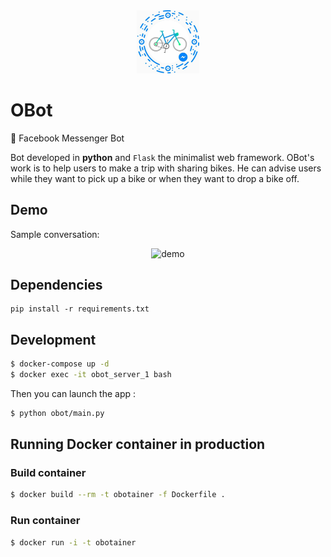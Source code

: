 <div align="center">
  <img src="misc/messenger_code.jpg" alt="obpy_messenger_code" width="20%"/>
</div>

# OBot
:bell: Facebook Messenger Bot

Bot developed in **python** and `Flask` the minimalist web framework.
OBot's work is to help users to make a trip with sharing bikes. He can advise users while they want to pick up a bike or when they want to drop a bike off.

## Demo

Sample conversation:

<div align="center">
  <img src="misc/obot_test.gif" alt="demo" width="40%"/>
</div>

## Dependencies
```
pip install -r requirements.txt
```

## Development

```sh
$ docker-compose up -d
$ docker exec -it obot_server_1 bash
```

Then you can launch the app :
```sh
$ python obot/main.py
```

## Running Docker container in production

### Build container

```sh
$ docker build --rm -t obotainer -f Dockerfile .
```

### Run container

```sh
$ docker run -i -t obotainer
```

